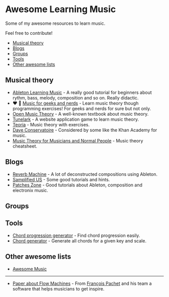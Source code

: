 # Awesome Learning Music

Some of my awesome resources to learn music.

Feel free to contribute!

- [Musical theory](#musical-theory)
- [Blogs](#blogs)
- [Groups](#groups)
- [Tools](#tools)
- [Other awesome lists](#other-awesome-lists)

## Musical theory

- [Ableton Learning Music](https://learningmusic.ableton.com/) - A really good tutorial for beginners about rythm, bass,
  melody, composition and so on. Really didactic.
- ❤️ 📖 [Music for geeks and nerds](https://pedrokroger.net/mfgan/) - Learn music theory though programming exercises!
  For geeks and nerds for sure but not only.
- [Open Music Theory](http://openmusictheory.com/) - A well-known textbook about music theory.
- [Tunelark](https://www.tunelark.com/) - A website application game to learn music theory.
- [Teoria](http://teoria.com/) - Music theory with exercises.
- [Dave Conservatoire](http://www.daveconservatoire.org/) - Considered by some like the Khan Academy for music.
- [Music Theory for Musicians and Normal People](http://tobyrush.com/theorypages/index.html) - Music theory cheatsheet.

## Blogs

- [Reverb Machine](https://www.reverbmachine.com/articles/) - A lot of deconstructed compositions using Ableton.
- [Samplified US](https://samplified.us/blogs/tutorials-and-free-downloads) - Some good tutorials and hints.
- [Patches Zone](https://patches.zone/) - Good tutorials about Ableton, composition and electronix music.

## Groups

## Tools

- [Chord progression generator](https://chordch.art/) - Find chord progression easily.
- [Chord generator](https://www.pkmurphy.com.au/chordgenerator/) - Generate all chords for a given key and scale.

## Other awesome lists

- [Awesome Music](https://github.com/ciconia/awesome-music)

---

- [Paper about Flow Machines](https://www.csl.sony.fr/downloads/papers/2015/ghedini-15b.pdf) - From [François
  Pachet](https://www.francoispachet.fr/phdphd_committees-html/) and his team a software that helps musicians to get
  inspire.
